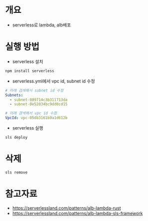 # 개요
* serverless로 lambda, alb배포

# 실행 방법
* serverless 설치

```bash
npm install serverless
```

* serverless.yml에서 vpc id, subnet id 수정

```yaml
# 아래 검색해서 subnet id 수정
Subnets:
  - subnet-089714c3b311713da
  -	subnet-0e52034bc9dd0cd15

# 아래 검색해서 vpc id 수정
VpcId: vpc-05db3161b9a1d612b
```

* serverless 실행

```bash
sls deploy
```

# 삭제

```bash
sls remove
```

# 참고자료
* https://serverlessland.com/patterns/alb-lambda-rust
* https://serverlessland.com/patterns/alb-lambda-sls-framework
